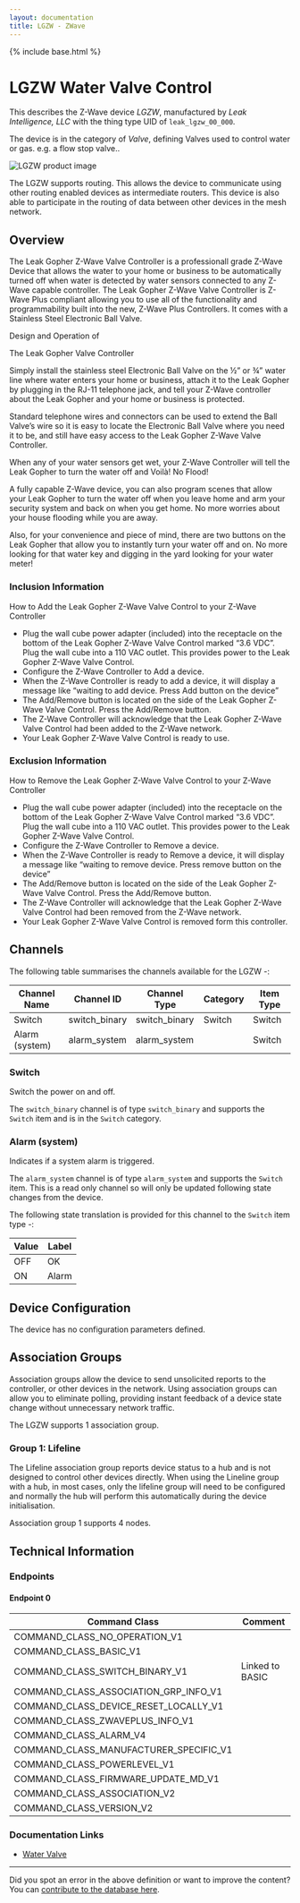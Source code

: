 ```yaml
---
layout: documentation
title: LGZW - ZWave
---
```


{% include base.html %}

# LGZW Water Valve Control
This describes the Z-Wave device *LGZW*, manufactured by *Leak Intelligence, LLC* with the thing type UID of ```leak_lgzw_00_000```.

The device is in the category of *Valve*, defining Valves used to control water or gas. e.g. a flow stop valve..

![LGZW product image](https://opensmarthouse.org/zwavedatabase/1063/image/)


The LGZW supports routing. This allows the device to communicate using other routing enabled devices as intermediate routers.  This device is also able to participate in the routing of data between other devices in the mesh network.

## Overview

The Leak Gopher Z-Wave Valve Controller is a professionall grade Z-Wave Device that allows the water to your home or business to be automatically turned off when water is detected by water sensors connected to any Z-Wave capable controller. The Leak Gopher Z-Wave Valve Controller is Z-Wave Plus compliant allowing you to use all of the functionality and programmability built into the new, Z-Wave Plus Controllers. It comes with a Stainless Steel Electronic Ball Valve.

Design and Operation of 

The Leak Gopher Valve Controller

Simply install the stainless steel Electronic Ball Valve on the ½” or ¾” water line where water enters your home or business, attach it to the Leak Gopher by plugging in the RJ-11 telephone jack, and tell your Z-Wave controller about the Leak Gopher and your home or business is protected. 

Standard telephone wires and connectors can be used to extend the Ball Valve’s wire so it is easy to locate the Electronic Ball Valve where you need it to be, and still have easy access to the Leak Gopher Z-Wave Valve Controller. 

When any of your water sensors get wet, your Z-Wave Controller will tell the Leak Gopher to turn the water off and Voilà! No Flood!

A fully capable Z-Wave device, you can also program scenes that allow your Leak Gopher to turn the water off when you leave home and arm your security system and back on when you get home. No more worries about your house flooding while you are away.

Also, for your convenience and piece of mind, there are two buttons on the Leak Gopher that allow you to instantly turn your water off and on. No more looking for that water key and digging in the yard looking for your water meter!

### Inclusion Information

How to Add the Leak Gopher Z-Wave Valve Control to your Z-Wave Controller

  * Plug the wall cube power adapter (included) into the receptacle on the bottom of the Leak Gopher Z-Wave Valve Control marked “3.6 VDC”. Plug the wall cube into a 110 VAC outlet. This provides power to the Leak Gopher Z-Wave Valve Control.
  * Configure the Z-Wave Controller to Add a device. 
  * When the Z-Wave Controller is ready to add a device, it will display a message like “waiting to add device. Press Add button on the device”
  * The Add/Remove button is located on the side of the Leak Gopher Z-Wave Valve Control. Press the Add/Remove button.
  * The Z-Wave Controller will acknowledge that the Leak Gopher Z-Wave Valve Control had been added to the Z-Wave network.
  * Your Leak Gopher Z-Wave Valve Control is ready to use.

### Exclusion Information

How to Remove the Leak Gopher Z-Wave Valve Control to your Z-Wave Controller

  * Plug the wall cube power adapter (included) into the receptacle on the bottom of the Leak Gopher Z-Wave Valve Control marked “3.6 VDC”. Plug the wall cube into a 110 VAC outlet. This provides power to the Leak Gopher Z-Wave Valve Control.
  * Configure the Z-Wave Controller to Remove a device. 
  * When the Z-Wave Controller is ready to Remove a device, it will display a message like “waiting to remove device. Press remove button on the device”
  * The Add/Remove button is located on the side of the Leak Gopher Z-Wave Valve Control. Press the Add/Remove button. 
  * The Z-Wave Controller will acknowledge that the Leak Gopher Z-Wave Valve Control had been removed from the Z-Wave network.
  * Your Leak Gopher Z-Wave Valve Control is removed form this controller.

## Channels

The following table summarises the channels available for the LGZW -:

| Channel Name | Channel ID | Channel Type | Category | Item Type |
|--------------|------------|--------------|----------|-----------|
| Switch | switch_binary | switch_binary | Switch | Switch | 
| Alarm (system) | alarm_system | alarm_system |  | Switch | 

### Switch
Switch the power on and off.

The ```switch_binary``` channel is of type ```switch_binary``` and supports the ```Switch``` item and is in the ```Switch``` category.

### Alarm (system)
Indicates if a system alarm is triggered.

The ```alarm_system``` channel is of type ```alarm_system``` and supports the ```Switch``` item. This is a read only channel so will only be updated following state changes from the device.

The following state translation is provided for this channel to the ```Switch``` item type -:

| Value | Label     |
|-------|-----------|
| OFF | OK |
| ON | Alarm |



## Device Configuration

The device has no configuration parameters defined.

## Association Groups

Association groups allow the device to send unsolicited reports to the controller, or other devices in the network. Using association groups can allow you to eliminate polling, providing instant feedback of a device state change without unnecessary network traffic.

The LGZW supports 1 association group.

### Group 1: Lifeline

The Lifeline association group reports device status to a hub and is not designed to control other devices directly. When using the Lineline group with a hub, in most cases, only the lifeline group will need to be configured and normally the hub will perform this automatically during the device initialisation.

Association group 1 supports 4 nodes.

## Technical Information

### Endpoints

#### Endpoint 0

| Command Class | Comment |
|---------------|---------|
| COMMAND_CLASS_NO_OPERATION_V1| |
| COMMAND_CLASS_BASIC_V1| |
| COMMAND_CLASS_SWITCH_BINARY_V1| Linked to BASIC|
| COMMAND_CLASS_ASSOCIATION_GRP_INFO_V1| |
| COMMAND_CLASS_DEVICE_RESET_LOCALLY_V1| |
| COMMAND_CLASS_ZWAVEPLUS_INFO_V1| |
| COMMAND_CLASS_ALARM_V4| |
| COMMAND_CLASS_MANUFACTURER_SPECIFIC_V1| |
| COMMAND_CLASS_POWERLEVEL_V1| |
| COMMAND_CLASS_FIRMWARE_UPDATE_MD_V1| |
| COMMAND_CLASS_ASSOCIATION_V2| |
| COMMAND_CLASS_VERSION_V2| |

### Documentation Links

* [Water Valve](https://www.opensmarthouse.org/zwavedatabase/1063/50020-LGZW-2-Leak-Gopher-Z-Wave-Plus-Instructions-5VDC.pdf)

---

Did you spot an error in the above definition or want to improve the content?
You can [contribute to the database here](https://www.opensmarthouse.org/zwavedatabase/1063).
